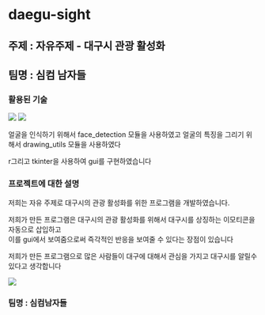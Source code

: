 # daegu-sight
## 주제 : 자유주제 - 대구시 관광 활성화
## 팀명 : 심컴 남자들
### 활용된 기술

<img src="https://img.shields.io/badge/Python-3776ABstyle=flat&logo=OpenCV&logoColor=white"/> <img src="https://img.shields.io/badge/OpenCV-5C3EE8style=flat&logo=OpenCV&logoColor=white"/>
<p>얼굴을 인식하기 위해서 face_detection 모듈을 사용하였고 얼굴의 특징을 그리기 위해서 drawing_utils 모듈을 사용하였다</p>
<p>r그리고 tkinter을 사용하여 gui를 구현하였습니다<p>

  
### 프로젝트에 대한 설명
<p>저희는 자유 주제로 대구시의 관광 활성화를 위한 프로그램을 개발하였습니다.</p>
<p>저희가 만든 프로그램은  대구시의 관광 활성화를 위해서 대구시를 상징하는 이모티콘을 자동으로 삽입하고<br> 이를 gui에서 보여줌으로써 즉각적인 반응을 보여줄 수 있다는 장점이 있습니다</p>
<p>저희가 만든 프로그램으로 많은 사람들이 대구에 대해서 관심을 가지고 대구시를 알릴수 있다고 생각합니다</p>
<img src="https://github.com/sang-hash/daegu-sight/blob/main/image/img.png"/>


  
### 팀명 : 심컴남자들


